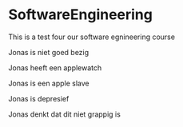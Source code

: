 # SoftwareEngineering
This is a test four our software egnineering course


Jonas is niet goed bezig 

Jonas heeft een applewatch

Jonas is een apple slave

Jonas is depresief

Jonas denkt dat dit niet grappig is